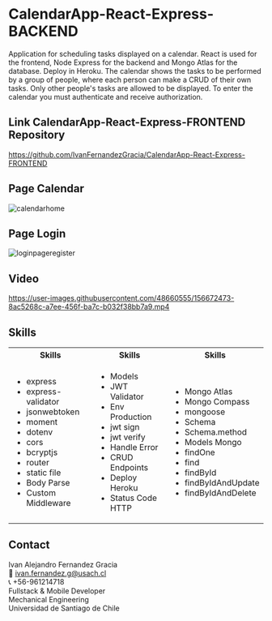 # CalendarApp-React-Express-BACKEND
Application for scheduling tasks displayed on a calendar. 
React is used for the frontend, Node Express for the backend and Mongo Atlas for the database. Deploy in Heroku. The calendar shows the tasks to be performed by a group of people, where each person can make a CRUD of their own tasks. Only other people's tasks are allowed to be displayed. To enter the calendar you must authenticate and receive authorization. 

## Link CalendarApp-React-Express-FRONTEND Repository
https://github.com/IvanFernandezGracia/CalendarApp-React-Express-FRONTEND

## Page Calendar
![calendarhome](https://user-images.githubusercontent.com/48660555/156672606-3cd11d26-a04b-4f4c-9a2d-ec05b3e0ea38.PNG)

## Page Login
![loginpageregister](https://user-images.githubusercontent.com/48660555/156672600-f0794409-0301-48a5-92f1-dc470241a003.png)

## Video
https://user-images.githubusercontent.com/48660555/156672473-8ac5268c-a7ee-456f-ba7c-b032f38bb7a9.mp4



<!-- Tech -->
## Skills
<table>
  <tbody>
    <tr>
      <th align="center">Skills</th>
      <th align="center">Skills</th>      
      <th align="center">Skills</th>      
    </tr>
        <td>
        <ul>
          <li>express</li>
          <li>express-validator</li>
          <li>jsonwebtoken</li>
          <li>moment</li>
          <li>dotenv</li>
          <li>cors</li>
          <li>bcryptjs</li>
          <li>router</li>
          <li>static file</li>
          <li>Body Parse</li>
          <li>Custom Middleware</li>
        </ul>
      </td>    
        <td>
        <ul>
          <li>Models</li>
          <li>JWT Validator</li>
          <li>Env Production</li>
          <li>jwt sign</li>
          <li>jwt verify</li>
          <li>Handle Error</li>
          <li>CRUD Endpoints</li>
          <li>Deploy Heroku</li>
          <li>Status Code HTTP </li>
        </ul>
      </td>
        <td>
        <ul>
          <li>Mongo Atlas</li>          
          <li>Mongo Compass</li>
          <li>mongoose</li>
          <li>Schema</li>
          <li>Schema.method</li>
          <li>Models Mongo</li>
          <li>findOne</li>
          <li>find</li>
          <li>findById</li>
          <li>findByIdAndUpdate</li>
          <li>findByIdAndDelete</li>
        </ul>
      </td>
  </tbody>
</table>

<!-- CONTACT -->
## Contact
Ivan Alejandro Fernandez Gracia  
:email: ivan.fernandez.g@usach.cl  
:telephone_receiver: +56-961214718  
Fullstack & Mobile Developer  
Mechanical Engineering  
Universidad de Santiago de Chile
